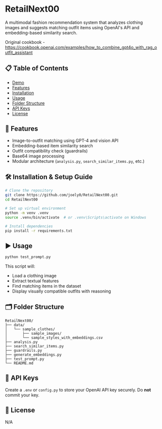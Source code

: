 # RetailNext00

A multimodal fashion recommendation system that analyzes clothing images and suggests matching outfit items using OpenAI's API and embedding-based similarity search.

Original cookbook - https://cookbook.openai.com/examples/how_to_combine_gpt4o_with_rag_outfit_assistant

## 📋 Table of Contents

- [Demo](#demo)
- [Features](#features)
- [Installation](#installation)
- [Usage](#usage)
- [Folder Structure](#folder-structure)
- [API Keys](#api-keys)
- [License](#license)

## 🚀 Features

- Image-to-outfit matching using GPT-4 and vision API
- Embedding-based item similarity search
- Outfit compatibility check (guardrails)
- Base64 image processing
- Modular architecture (`analysis.py`, `search_similar_items.py`, etc.)

## 🛠 Installation & Setup Guide

```bash
# Clone the repository
git clone https://github.com/joely0/RetailNext00.git
cd RetailNext00

# Set up virtual environment
python -m venv .venv
source .venv/bin/activate  # or .venv\Scripts\activate on Windows

# Install dependencies
pip install -r requirements.txt
```

## ▶️ Usage

```bash
python test_prompt.py
```

This script will:
- Load a clothing image
- Extract textual features
- Find matching items in the dataset
- Display visually compatible outfits with reasoning

## 🗂 Folder Structure

```
RetailNext00/
├── data/
│   └── sample_clothes/
│       ├── sample_images/
│       └── sample_styles_with_embeddings.csv
├── analysis.py
├── search_similar_items.py
├── guardrails.py
├── generate_embeddings.py
├── test_prompt.py
└── README.md
```

## 🔐 API Keys

Create a `.env` or `config.py` to store your OpenAI API key securely. Do **not** commit your key.

## 📝 License

N/A